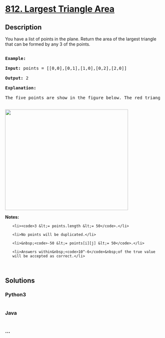 # [812. Largest Triangle Area](https://leetcode.com/problems/largest-triangle-area)

## Description
<p>You have a list of points in the plane. Return the area of the largest triangle that can be formed by any 3 of the points.</p>



<pre>

<strong>Example:</strong>

<strong>Input:</strong> points = [[0,0],[0,1],[1,0],[0,2],[2,0]]

<strong>Output:</strong> 2

<strong>Explanation:</strong> 

The five points are show in the figure below. The red triangle is the largest.

</pre>



<p><img alt="" src="https://s3-lc-upload.s3.amazonaws.com/uploads/2018/04/04/1027.png" style="height:328px; width:400px" /></p>



<p><strong>Notes: </strong></p>



<ul>

	<li><code>3 &lt;= points.length &lt;= 50</code>.</li>

	<li>No points will be duplicated.</li>

	<li>&nbsp;<code>-50 &lt;= points[i][j] &lt;= 50</code>.</li>

	<li>Answers within&nbsp;<code>10^-6</code>&nbsp;of the true value will be accepted as correct.</li>

</ul>



<p>&nbsp;</p>




## Solutions


<!-- tabs:start -->

### **Python3**

```python

```

### **Java**

```java

```

### **...**
```

```

<!-- tabs:end -->